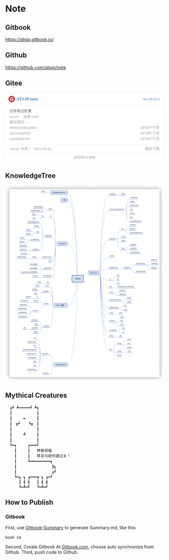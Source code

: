 # Note

## Gitbook
https://atsjp.gitbook.io/

## Github
https://github.com/atsjp/note

## Gitee

[![ATSJP/note](README.assets/widget_card.svg)](https://gitee.com/atsjp/note)

## KnowledgeTree

![知识积累](README.assets/image-20211221214627583.png)

## Mythical Creatures

```
  ┏┛ ┻━━━━━┛ ┻┓
  ┃　　　　　　 ┃
  ┃　　　━　　　┃
  ┃　┳┛　  ┗┳　┃
  ┃　　　　　　 ┃
  ┃　　　┻　　　┃
  ┃　　　　　　 ┃
  ┗━┓　　　┏━━━┛
    ┃　　　┃   神兽祝福
    ┃　　　┃   草泥马祝你通过关！
    ┃　　　┗━━━━━━━━━┓
    ┃　　　　　　　    ┣┓
    ┃　　　　         ┏┛
    ┗━┓ ┓ ┏━━━┳ ┓ ┏━┛
      ┃ ┫ ┫   ┃ ┫ ┫
      ┗━┻━┛   ┗━┻━┛
```

## How to Publish

### Gitbook
First, use [Gitbook-Summary](https://github.com/imfly/gitbook-summary) to generate Summary.md, like this:

```shell
book sm
```
Second, Create Gitbook At [Gitbook.com](https://www.gitbook.com/), choose auto synchronize from Github.
Third, push code to Github.









